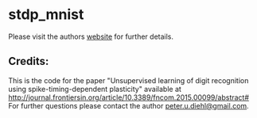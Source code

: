 # stdp_mnist

Please visit the authors [website](https://github.com/peter-u-diehl/stdp-mnist) for further details.

## Credits:
This is the code for the paper "Unsupervised learning of digit recognition using spike-timing-dependent plasticity" available at http://journal.frontiersin.org/article/10.3389/fncom.2015.00099/abstract#
For further questions please contact the author peter.u.diehl@gmail.com.
